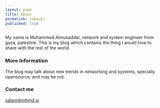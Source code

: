 ```yaml
---
layout: page
title: About
permalink: /about/
published: true
---
```


My name is Mohammed Almusaddar, network and system engineer from gaza, palestine.
This is my blog which contains the thing I would love to share with the rest of the world.

### More Information
The blog may talk about new trends in networking and systems, specially opensource; and may be not.

### Contact me

[salam@mhmd.io](mailto:salam@mhmd.io)
